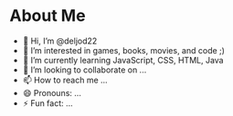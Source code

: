 # About Me

- 👋 Hi, I’m @deljod22
- 👀 I’m interested in games, books, movies, and code ;)
- 🌱 I’m currently learning JavaScript, CSS, HTML, Java
- 💞️ I’m looking to collaborate on ...
- 📫 How to reach me ...
- 😄 Pronouns: ...
- ⚡ Fun fact: ...

<!---
deljod22/deljod22 is a ✨ special ✨ repository because its `README.md` (this file) appears on your GitHub profile.
You can click the Preview link to take a look at your changes.
--->
